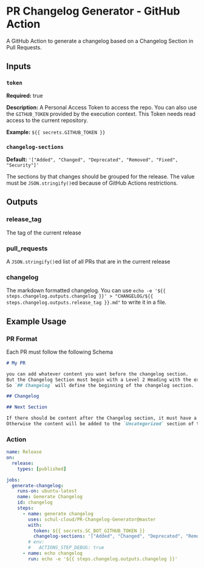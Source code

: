 # PR Changelog Generator - GitHub Action

A GitHub Action to generate a changelog based on a Changelog Section in Pull Requests.

## Inputs

### `token`

**Required:** true

**Description:** A Personal Access Token to access the repo. You can also use the `GITHUB_TOKEN` provided by the execution context. This Token needs read access to the current repository.

**Example:** `${{ secrets.GITHUB_TOKEN }}`

### `changelog-sections`

**Default:** `'["Added", "Changed", "Deprecated", "Removed", "Fixed", "Security"]'`

The sections by that changes should be grouped for the release.
The value must be `JSON.stringify()`ed because of GitHub Actions restrictions.

## Outputs

### release_tag

The tag of the current release

### pull_requests

A `JSON.stringify()`ed list of all PRs that are in the current release

### changelog

The markdown formatted changelog.
You can use `echo -e '${{ steps.changelog.outputs.changelog }}' > "CHANGELOG/${{ steps.changelog.outputs.release_tag }}.md"` to write it in a file.

## Example Usage

### PR Format

Each PR must follow the following Schema

```md
# My PR

you can add whatever content you want before the changelog section.
But the Changelog Section must begin with a Level 2 Heading with the exact name `Changelog`.
So `## Changelog` will define the beginning of the changelog section.

## Changelog

## Next Section

If there should be content after the Changelog section, it must have a heading of Level 1 or 2.
Otherwise the content will be added to the `Uncategorized` section of the changelog.
```

### Action

```yaml
name: Release
on:
  release:
    types: [published]

jobs:
  generate-changelog:
    runs-on: ubuntu-latest
    name: Generate Changelog
    id: changelog
    steps:
      - name: generate changelog
        uses: schul-cloud/PR-Changelog-Generator@master
        with:
          token: ${{ secrets.SC_BOT_GITHUB_TOKEN }}
          changelog-sections: '["Added", "Changed", "Deprecated", "Removed", "Fixed", "Security", "Uncategorized"]'
        # env:
        #   ACTIONS_STEP_DEBUG: true
      - name: echo changelog
        run: echo -e '${{ steps.changelog.outputs.changelog }}'
```
